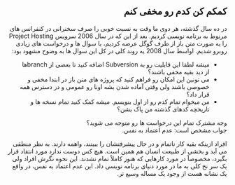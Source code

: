 <div dir="rtl">

## کمکم کن کدم رو مخفی کنم 

در ده سال گذشته، هر دوی ما وقت به نسبت خوبی را صرف سخنرانی در کنفرانس های مربوط به برنامه نویسی کردیم. بعد از این که در سال 2006 سرویس 
Project Hosting
را به صورت متن باز از طرف گوگل عرضه کردیم، با سوال ها و درخواست های زیادی روبرو شدیم. اواسط سال 2008 یه روند کلی در کل این سوال ها به وضوح مشهود بود: 
- میشه لطفا این قابلیت رو به Subversion اضافه کنید تا بعضی از branchها از دید بقیه مخفی باشند؟ 
- 
  می تونین این امکان رو فراهم کنید که پروژه های متن باز در ابتدا مخفی و خصوصی باشند ولی وقتی آماده شدن بشه اونا رو عمومی و در دسترس همه قرار داد؟ 
- من میخوام تمام کدم رو از اول بنویسم. میشه کمک کنید تمام نسخه ها و تاریخچه کدهای گذشته من پاک بشن؟ 

وجه مشترک تمام این درخواست ها رو متوجه می شوید؟ 
<br>
جواب مشخص است: عدم اعتماد به نفس. 

افراد ازینکه بقیه کار ناتمام و در حال پیشرفتشان را ببینند، واهمه دارند. به نظر منطقی می آید و بخشی از طبیعت انسان هم همین است. هیچ کس دوست ندارد مورد انتقاد قرار بگیرد، مخصوصاً در مورد کارهایی که هنوز کاملاً تمام نشدند. این نحوه نگرش افراد ولی یک سر نخ کلی به ما در مورد دنیای برنامه نویسی داد. این عدم اعتماد به نفس، در واقع یک نشانه هست از وجود یک مساله وسیع تر. 

</div>
